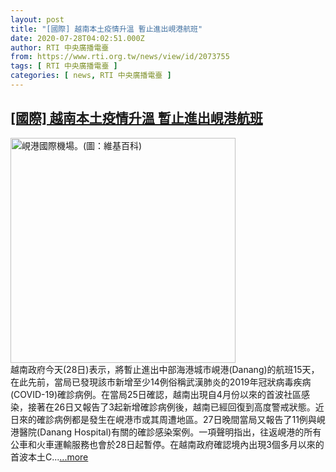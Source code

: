 ```yaml
---
layout: post
title: "[國際] 越南本土疫情升溫 暫止進出峴港航班"
date: 2020-07-28T04:02:51.000Z
author: RTI 中央廣播電臺
from: https://www.rti.org.tw/news/view/id/2073755
tags: [ RTI 中央廣播電臺 ]
categories: [ news, RTI 中央廣播電臺 ]
---
```

<!--1595908971000-->
[[國際] 越南本土疫情升溫 暫止進出峴港航班](https://www.rti.org.tw/news/view/id/2073755)
------

<div>
<img src="https://static.rti.org.tw/assets/thumbnails/2020/01/17/f55b9f0829b3fc67d5fcb95c61457efe.jpg" width="360" alt="峴港國際機場。(圖：維基百科)" title="峴港國際機場。(圖：維基百科)"><br>越南政府今天(28日)表示，將暫止進出中部海港城市峴港(Danang)的航班15天，在此先前，當局已發現該市新增至少14例俗稱武漢肺炎的2019年冠狀病毒疾病(COVID-19)確診病例。在當局25日確認，越南出現自4月份以來的首波社區感染，接著在26日又報告了3起新增確診病例後，越南已經回復到高度警戒狀態。近日來的確診病例都是發生在峴港市或其周遭地區。27日晚間當局又報告了11例與峴港醫院(Danang Hospital)有關的確診感染案例。一項聲明指出，往返峴港的所有公車和火車運輸服務也會於28日起暫停。在越南政府確認境內出現3個多月以來的首波本土C...<a target="_blank" href="https://www.rti.org.tw/news/view/id/2073755">...more</a>
</div>
